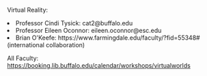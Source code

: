 Virtual Reality:
<li>Professor Cindi Tysick: cat2@buffalo.edu</li>
<li>Professor Eileen Oconnor:  eileen.oconnor@esc.edu</li>
<li>Brian O'Keefe: https://www.farmingdale.edu/faculty/?fid=55348# (international collaboration)</li>

All Faculty: https://booking.lib.buffalo.edu/calendar/workshops/virtualworlds
